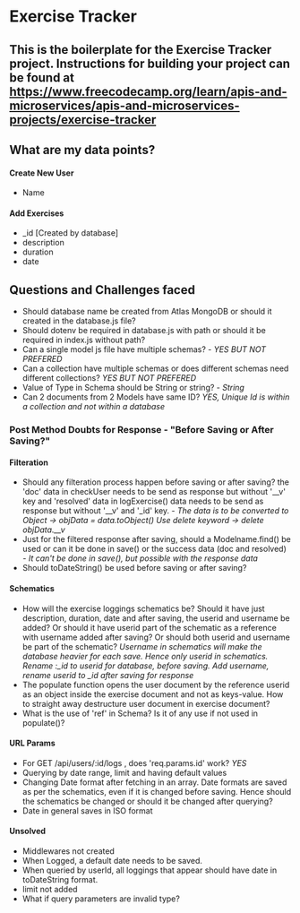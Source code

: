 # Exercise Tracker

This is the boilerplate for the Exercise Tracker project. Instructions for building your project can be found at https://www.freecodecamp.org/learn/apis-and-microservices/apis-and-microservices-projects/exercise-tracker
---

## What are my data points?

#### Create New User
- Name
  
#### Add Exercises
- _id [Created by database]
- description
- duration
- date

## Questions and Challenges faced
- Should database name be created from Atlas MongoDB or should it created in the database.js file?
- Should dotenv be required in database.js with path or should it be required in index.js without path?
- Can a single model js file have multiple schemas? - *YES BUT NOT PREFERED*
- Can a collection have multiple schemas or does different schemas need different collections? *YES BUT NOT PREFERED*
- Value of Type in Schema should be String or string? - *String*
- Can 2 documents from 2 Models have same ID? *YES, Unique Id is within a collection and not within a database*

### Post Method Doubts for Response - "Before Saving or After Saving?"
#### Filteration
- Should any filteration process happen before saving or after saving? the 'doc' data in checkUser needs to be send as response but without '__v' key and 'resolved' data in logExercise() data needs to be send as response but without '__v' and '_id' key. -
  *The data is to be converted to Object -> objData = data.toObject()
  Use delete keyword -> delete objData.__v*
- Just for the filtered response after saving, should a Modelname.find() be used or can it be done in save() or the success data (doc and resolved) - *It can't be done in save(), but possible with the response data*
- Should toDateString() be used before saving or after saving?

#### Schematics
- How will the exercise loggings schematics be? Should it have just description, duration, date and after saving, the userid and username be added? Or should it have userid part of the schematic as a reference with username added after saving? Or should both userid and username be part of the schematic? *Username in schematics will make the database heavier for each save. Hence only userid in schematics. Rename :_id to userid for database, before saving. Add username, rename userid to _id after saving for response*
- The populate function opens the user document by the reference userid as an object inside the exercise document and not as keys-value. How to straight away destructure user document in exercise document?
- What is the use of 'ref' in Schema? Is it of any use if not used in populate()?
  

#### URL Params
- For GET /api/users/:id/logs , does 'req.params.id' work? *YES*
- Querying by date range, limit and having default values
- Changing Date format after fetching in an array. Date formats are saved as per the schematics, even if it is changed before saving. Hence should the schematics be changed or should it be changed after querying?
- Date in general saves in ISO format

#### Unsolved
- Middlewares not created
- When Logged, a default date needs to be saved.
- When queried by userId, all loggings that appear should have date in toDateString format.
- limit not added
- What if query parameters are invalid type?